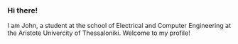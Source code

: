 ### Hi there!
I am John, a student at the school of Electrical and Computer Engineering at the Aristote Univercity of Thessaloniki.
Welcome to my profile!
